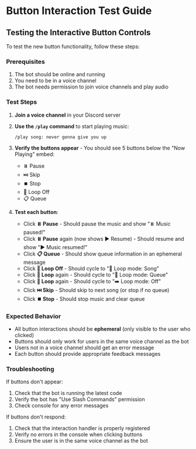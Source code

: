 # Button Interaction Test Guide

## Testing the Interactive Button Controls

To test the new button functionality, follow these steps:

### Prerequisites
1. The bot should be online and running
2. You need to be in a voice channel
3. The bot needs permission to join voice channels and play audio

### Test Steps

1. **Join a voice channel** in your Discord server

2. **Use the `/play` command** to start playing music:
   ```
   /play song: never gonna give you up
   ```

3. **Verify the buttons appear** - You should see 5 buttons below the "Now Playing" embed:
   - ⏸️ Pause
   - ⏭️ Skip  
   - ⏹️ Stop
   - 🔄 Loop Off
   - 📋 Queue

4. **Test each button**:
   - Click **⏸️ Pause** - Should pause the music and show "⏸️ Music paused!"
   - Click **⏸️ Pause** again (now shows ▶️ Resume) - Should resume and show "▶️ Music resumed!"
   - Click **📋 Queue** - Should show queue information in an ephemeral message
   - Click **🔄 Loop Off** - Should cycle to "🔂 Loop mode: Song"
   - Click **🔄 Loop** again - Should cycle to "🔁 Loop mode: Queue"  
   - Click **🔄 Loop** again - Should cycle to "➡️ Loop mode: Off"
   - Click **⏭️ Skip** - Should skip to next song (or stop if no queue)
   - Click **⏹️ Stop** - Should stop music and clear queue

### Expected Behavior

- All button interactions should be **ephemeral** (only visible to the user who clicked)
- Buttons should only work for users in the same voice channel as the bot
- Users not in a voice channel should get an error message
- Each button should provide appropriate feedback messages

### Troubleshooting

If buttons don't appear:
1. Check that the bot is running the latest code
2. Verify the bot has "Use Slash Commands" permission
3. Check console for any error messages

If buttons don't respond:
1. Check that the interaction handler is properly registered
2. Verify no errors in the console when clicking buttons
3. Ensure the user is in the same voice channel as the bot
